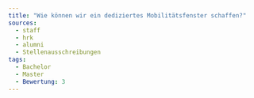 ```yaml
---
title: "Wie können wir ein dediziertes Mobilitätsfenster schaffen?"
sources:
  - staff
  - hrk
  - alumni
  - Stellenausschreibungen
tags:
  - Bachelor
  - Master
  - Bewertung: 3
---
```

